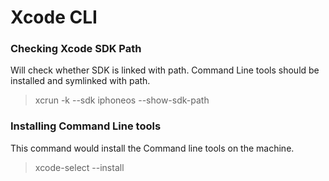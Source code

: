 # Xcode CLI



### Checking Xcode SDK Path

Will check whether SDK is linked with path. Command Line tools should be installed and symlinked with path.

> xcrun -k --sdk iphoneos --show-sdk-path

### Installing Command Line tools

This command would install the Command line tools on the machine.

> xcode-select --install



